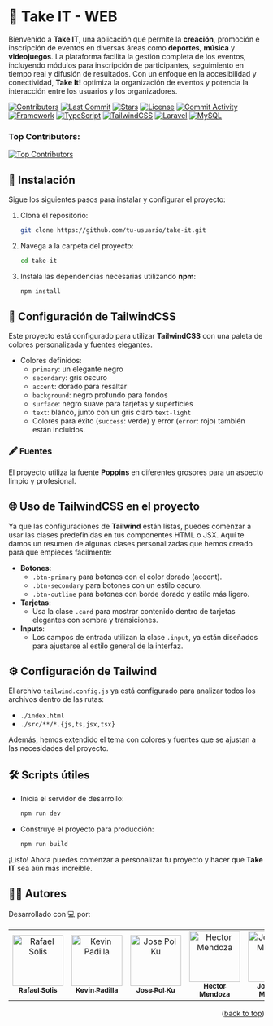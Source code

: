 # 🎯 Take IT - WEB

Bienvenido a **Take IT**, una aplicación que permite la **creación**, promoción e inscripción de eventos en diversas áreas como **deportes**, **música** y **videojuegos**. La plataforma facilita la gestión completa de los eventos, incluyendo módulos para inscripción de participantes, seguimiento en tiempo real y difusión de resultados. Con un enfoque en la accesibilidad y conectividad, **Take It!** optimiza la organización de eventos y potencia la interacción entre los usuarios y los organizadores. 
 

<!-- Badges -->
[![Contributors][contributors-shield]][contributors-url]
[![Last Commit][last-commit-shield]][last-commit-url]
[![Stars][stars-shield]][stars-url]
[![License][license-shield]][license-url]
[![Commit Activity][commit-activity-shield]][commit-activity-url]
[![Framework][framework-shield]][framework-url]
[![TypeScript][typescript-shield]][typescript-url]
[![TailwindCSS][tailwind-shield]][tailwind-url]
[![Laravel][laravel-shield]][laravel-url]
[![MySQL][mysql-shield]][mysql-url]

### Top Contributors:

<a href="https://github.com/Rafaelx-ss/TakeIt/graphs/contributors">
  <img src="https://contrib.rocks/image?repo=Rafaelx-ss/TakeIt" alt="Top Contributors" />
</a>


## 🚀 Instalación

Sigue los siguientes pasos para instalar y configurar el proyecto:

1. Clona el repositorio:
   ```bash
   git clone https://github.com/tu-usuario/take-it.git
   ```
2. Navega a la carpeta del proyecto:
   ```bash
   cd take-it
   ```
3. Instala las dependencias necesarias utilizando **npm**:
   ```bash
   npm install
   ```

## 🎨 Configuración de TailwindCSS

Este proyecto está configurado para utilizar **TailwindCSS** con una paleta de colores personalizada y fuentes elegantes.

- Colores definidos: 
  - `primary`: un elegante negro
  - `secondary`: gris oscuro
  - `accent`: dorado para resaltar
  - `background`: negro profundo para fondos
  - `surface`: negro suave para tarjetas y superficies
  - `text`: blanco, junto con un gris claro `text-light`
  - Colores para éxito (`success`: verde) y error (`error`: rojo) también están incluidos.

### 🖋 Fuentes

El proyecto utiliza la fuente **Poppins** en diferentes grosores para un aspecto limpio y profesional.

## 🌐 Uso de TailwindCSS en el proyecto

Ya que las configuraciones de **Tailwind** están listas, puedes comenzar a usar las clases predefinidas en tus componentes HTML o JSX. Aquí te damos un resumen de algunas clases personalizadas que hemos creado para que empieces fácilmente:

- **Botones**: 
  - `.btn-primary` para botones con el color dorado (accent).
  - `.btn-secondary` para botones con un estilo oscuro.
  - `.btn-outline` para botones con borde dorado y estilo más ligero.
- **Tarjetas**:
  - Usa la clase `.card` para mostrar contenido dentro de tarjetas elegantes con sombra y transiciones.
- **Inputs**:
  - Los campos de entrada utilizan la clase `.input`, ya están diseñados para ajustarse al estilo general de la interfaz.

## ⚙️ Configuración de Tailwind

El archivo `tailwind.config.js` ya está configurado para analizar todos los archivos dentro de las rutas:
- `./index.html`
- `./src/**/*.{js,ts,jsx,tsx}`

Además, hemos extendido el tema con colores y fuentes que se ajustan a las necesidades del proyecto.

## 🛠 Scripts útiles

- Inicia el servidor de desarrollo:
  ```bash
  npm run dev
  ```
- Construye el proyecto para producción:
  ```bash
  npm run build
  ```

¡Listo! Ahora puedes comenzar a personalizar tu proyecto y hacer que **Take IT** sea aún más increíble. 


## 👨‍💻 Autores

Desarrollado con 💻 por:

<table style="border-collapse: collapse; width: 100%; text-align: center;">
  <tr style="border: none;">
    <td align="center" style="border: none;">
      <a href="https://github.com/Rafaelx-ss">
        <img src="https://avatars.githubusercontent.com/u/147651823?v=4" width="100px;" alt="Rafael Solis"/>
        <br /><sub><b>Rafael Solis</b></sub>
      </a>
    </td>
    <td align="center" style="border: none;">
      <a href="https://github.com/KevDom0317">
        <img src="https://avatars.githubusercontent.com/u/156467209?v=4" width="100px;" alt="Kevin Padilla"/>
        <br /><sub><b>Kevin Padilla</b></sub>
      </a>
    </td>
    <td align="center" style="border: none;">
      <a href="https://github.com/JosePK0">
        <img src="https://avatars.githubusercontent.com/u/157852544?v=4" width="100px;" alt="Jose Pol Ku"/>
        <br /><sub><b>Jose Pol Ku</b></sub>
      </a>
    </td>
    <td align="center" style="border: none;">
      <a href="https://github.com/gogphojoh">
        <img src="https://avatars.githubusercontent.com/u/149612930?v=4" width="100px;" alt="Hector Mendoza"/>
        <br /><sub><b>Hector Mendoza</b></sub>
      </a>
    </td>
    <td align="center" style="border: none;">
      <a href="https://github.com/Arielo16">
        <img src="https://avatars.githubusercontent.com/u/108147166?v=4" width="100px;" alt="Jose Ariel Martinez"/>
        <br /><sub><b>Jose Ariel Martinez</b></sub>
      </a>
    </td>
  </tr>
</table>



<p align="right">(<a href="#readme-top">back to top</a>)</p>


[contributors-shield]: https://img.shields.io/github/contributors/Rafaelx-ss/TakeIt?color=blueviolet&style=for-the-badge&logo=github
[contributors-url]: https://github.com/Rafaelx-ss/TakeIt/graphs/contributors

[last-commit-shield]: https://img.shields.io/github/last-commit/Rafaelx-ss/TakeIt?color=green&style=for-the-badge&logo=git
[last-commit-url]: https://github.com/Rafaelx-ss/TakeIt

[stars-shield]: https://img.shields.io/github/stars/Rafaelx-ss/TakeIt?color=yellow&style=for-the-badge&logo=starship
[stars-url]: https://github.com/Rafaelx-ss/TakeIt/stargazers

[license-shield]: https://img.shields.io/badge/license-MIT-orange.svg?style=for-the-badge&logo=open-source-initiative
[license-url]: #

[commit-activity-shield]: https://img.shields.io/github/commit-activity/t/Rafaelx-ss/TakeIt?color=ff1a15&style=for-the-badge&logo=githubactions
[commit-activity-url]: https://github.com/Rafaelx-ss/TakeIt/commits/main

[framework-shield]: https://img.shields.io/badge/Framework-Next.js-black?style=for-the-badge&logo=next.js
[framework-url]: https://nextjs.org/

[typescript-shield]: https://img.shields.io/badge/Code-TypeScript-3178C6?logo=typescript&logoColor=white&style=for-the-badge
[typescript-url]: https://www.typescriptlang.org/

[tailwind-shield]: https://img.shields.io/badge/CSS-Tailwind%20CSS-teal?style=for-the-badge&logo=tailwindcss
[tailwind-url]: https://tailwindcss.com/

[laravel-shield]: https://img.shields.io/badge/Backend-Laravel-red?style=for-the-badge&logo=laravel
[laravel-url]: https://laravel.com/

[mysql-shield]: https://img.shields.io/badge/Database-MySQL-blue?style=for-the-badge&logo=mysql
[mysql-url]: https://www.mysql.com/

